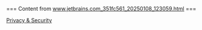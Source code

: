 === Content from www.jetbrains.com_351fc561_20250108_123059.html ===


[Privacy & Security](/privacy-security/)


